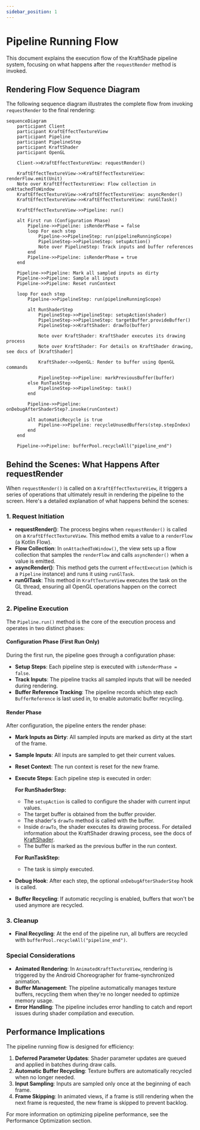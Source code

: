```yaml
---
sidebar_position: 1
---
```


# Pipeline Running Flow

This document explains the execution flow of the KraftShade pipeline system, focusing on what happens after the `requestRender` method is invoked.

## Rendering Flow Sequence Diagram

The following sequence diagram illustrates the complete flow from invoking `requestRender` to the final rendering:

```mermaid
sequenceDiagram
    participant Client
    participant KraftEffectTextureView
    participant Pipeline
    participant PipelineStep
    participant KraftShader
    participant OpenGL

    Client->>KraftEffectTextureView: requestRender()
    
    KraftEffectTextureView->>KraftEffectTextureView: renderFlow.emit(Unit)
    Note over KraftEffectTextureView: Flow collection in onAttachedToWindow
    KraftEffectTextureView->>KraftEffectTextureView: asyncRender()
    KraftEffectTextureView->>KraftEffectTextureView: runGlTask()
    
    KraftEffectTextureView->>Pipeline: run()
    
    alt First run (Configuration Phase)
        Pipeline->>Pipeline: isRenderPhase = false
        loop For each step
            Pipeline->>PipelineStep: run(pipelineRunningScope)
            PipelineStep->>PipelineStep: setupAction()
            Note over PipelineStep: Track inputs and buffer references
        end
        Pipeline->>Pipeline: isRenderPhase = true
    end
    
    Pipeline->>Pipeline: Mark all sampled inputs as dirty
    Pipeline->>Pipeline: Sample all inputs
    Pipeline->>Pipeline: Reset runContext
    
    loop For each step
        Pipeline->>PipelineStep: run(pipelineRunningScope)
        
        alt RunShaderStep
            PipelineStep->>PipelineStep: setupAction(shader)
            PipelineStep->>PipelineStep: targetBuffer.provideBuffer()
            PipelineStep->>KraftShader: drawTo(buffer)
            
            Note over KraftShader: KraftShader executes its drawing process
            Note over KraftShader: For details on KraftShader drawing, see docs of [KraftShader]
            
            KraftShader->>OpenGL: Render to buffer using OpenGL commands
            
            PipelineStep->>Pipeline: markPreviousBuffer(buffer)
        else RunTaskStep
            PipelineStep->>PipelineStep: task()
        end
        
        Pipeline->>Pipeline: onDebugAfterShaderStep?.invoke(runContext)
        
        alt automaticRecycle is true
            Pipeline->>Pipeline: recycleUnusedBuffers(step.stepIndex)
        end
    end
    
    Pipeline->>Pipeline: bufferPool.recycleAll("pipeline_end")
```

## Behind the Scenes: What Happens After requestRender

When `requestRender()` is called on a `KraftEffectTextureView`, it triggers a series of operations that ultimately result in rendering the pipeline to the screen. Here's a detailed explanation of what happens behind the scenes:

### 1. Request Initiation

- **requestRender()**: The process begins when `requestRender()` is called on a `KraftEffectTextureView`. This method emits a value to a `renderFlow` (a Kotlin Flow).
- **Flow Collection**: In `onAttachedToWindow()`, the view sets up a flow collection that samples the `renderFlow` and calls `asyncRender()` when a value is emitted.
- **asyncRender()**: This method gets the current `effectExecution` (which is a `Pipeline` instance) and runs it using `runGlTask`.
- **runGlTask**: This method in `KraftTextureView` executes the task on the GL thread, ensuring all OpenGL operations happen on the correct thread.

### 2. Pipeline Execution

The `Pipeline.run()` method is the core of the execution process and operates in two distinct phases:

#### Configuration Phase (First Run Only)

During the first run, the pipeline goes through a configuration phase:

- **Setup Steps**: Each pipeline step is executed with `isRenderPhase = false`.
- **Track Inputs**: The pipeline tracks all sampled inputs that will be needed during rendering.
- **Buffer Reference Tracking**: The pipeline records which step each `BufferReference` is last used in, to enable automatic buffer recycling.

#### Render Phase

After configuration, the pipeline enters the render phase:

- **Mark Inputs as Dirty**: All sampled inputs are marked as dirty at the start of the frame.
- **Sample Inputs**: All inputs are sampled to get their current values.
- **Reset Context**: The run context is reset for the new frame.
- **Execute Steps**: Each pipeline step is executed in order:

  **For RunShaderStep:**
  - The `setupAction` is called to configure the shader with current input values.
  - The target buffer is obtained from the buffer provider.
  - The shader's `drawTo` method is called with the buffer.
  - Inside `drawTo`, the shader executes its drawing process. For detailed information about the KraftShader drawing process, see the docs of [KraftShader](../shader-system/kraft-shader.md).
  - The buffer is marked as the previous buffer in the run context.

  **For RunTaskStep:**
  - The task is simply executed.

- **Debug Hook**: After each step, the optional `onDebugAfterShaderStep` hook is called.
- **Buffer Recycling**: If automatic recycling is enabled, buffers that won't be used anymore are recycled.

### 3. Cleanup

- **Final Recycling**: At the end of the pipeline run, all buffers are recycled with `bufferPool.recycleAll("pipeline_end")`.

### Special Considerations

- **Animated Rendering**: In `AnimatedKraftTextureView`, rendering is triggered by the Android Choreographer for frame-synchronized animation.
- **Buffer Management**: The pipeline automatically manages texture buffers, recycling them when they're no longer needed to optimize memory usage.
- **Error Handling**: The pipeline includes error handling to catch and report issues during shader compilation and execution.

## Performance Implications

The pipeline running flow is designed for efficiency:

1. **Deferred Parameter Updates**: Shader parameter updates are queued and applied in batches during draw calls.
2. **Automatic Buffer Recycling**: Texture buffers are automatically recycled when no longer needed.
3. **Input Sampling**: Inputs are sampled only once at the beginning of each frame.
4. **Frame Skipping**: In animated views, if a frame is still rendering when the next frame is requested, the new frame is skipped to prevent backlog.

For more information on optimizing pipeline performance, see the Performance Optimization section.
